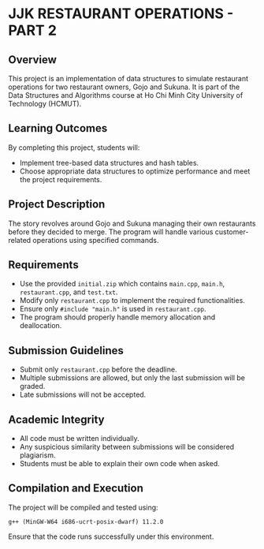 # JJK RESTAURANT OPERATIONS - PART 2

## Overview
This project is an implementation of data structures to simulate restaurant operations for two restaurant owners, Gojo and Sukuna. It is part of the Data Structures and Algorithms course at Ho Chi Minh City University of Technology (HCMUT).

## Learning Outcomes
By completing this project, students will:
- Implement tree-based data structures and hash tables.
- Choose appropriate data structures to optimize performance and meet the project requirements.

## Project Description
The story revolves around Gojo and Sukuna managing their own restaurants before they decided to merge. The program will handle various customer-related operations using specified commands.

## Requirements
- Use the provided `initial.zip` which contains `main.cpp`, `main.h`, `restaurant.cpp`, and `test.txt`.
- Modify only `restaurant.cpp` to implement the required functionalities.
- Ensure only `#include "main.h"` is used in `restaurant.cpp`.
- The program should properly handle memory allocation and deallocation.

## Submission Guidelines
- Submit only `restaurant.cpp` before the deadline.
- Multiple submissions are allowed, but only the last submission will be graded.
- Late submissions will not be accepted.

## Academic Integrity
- All code must be written individually.
- Any suspicious similarity between submissions will be considered plagiarism.
- Students must be able to explain their own code when asked.

## Compilation and Execution
The project will be compiled and tested using:
```
g++ (MinGW-W64 i686-ucrt-posix-dwarf) 11.2.0
```
Ensure that the code runs successfully under this environment.


